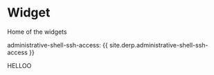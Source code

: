 # Widget
Home of the widgets


administrative-shell-ssh-access: {{ site.derp.administrative-shell-ssh-access }}


HELLOO